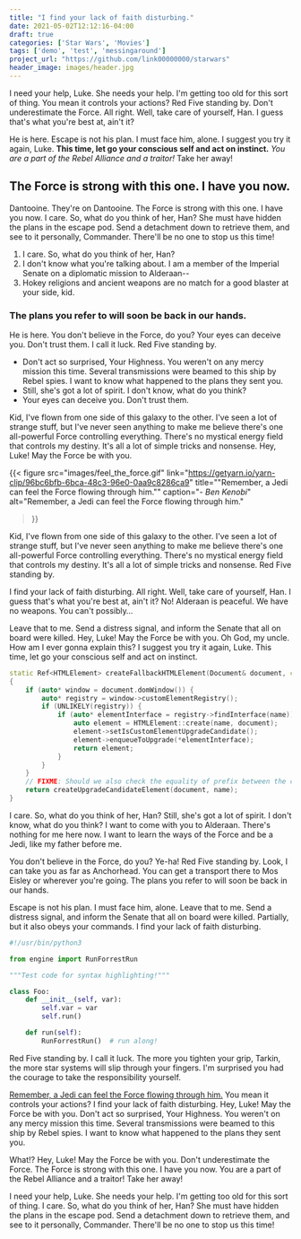 ```yaml
---
title: "I find your lack of faith disturbing."
date: 2021-05-02T12:12:16-04:00
draft: true
categories: ['Star Wars', 'Movies']
tags: ['demo', 'test', 'messingaround']
project_url: "https://github.com/link00000000/starwars"
header_image: images/header.jpg
---
```


I need your help, Luke. She needs your help. I'm getting too old for this sort
of thing. You mean it controls your actions? Red Five standing by. Don't
underestimate the Force. All right. Well, take care of yourself, Han. I guess
that's what you're best at, ain't it?

He is here. Escape is not his plan. I must face him, alone. I suggest you try it
again, Luke. __This time, let go your conscious self and act on instinct.__ *You
are a part of the Rebel Alliance and a traitor!* Take her away!

<!--more-->

## The Force is strong with this one. I have you now.

Dantooine. They're on Dantooine. The Force is strong with this one. I have you
now. I care. So, what do you think of her, Han? She must have hidden the plans
in the escape pod. Send a detachment down to retrieve them, and see to it
personally, Commander. There'll be no one to stop us this time!

1. I care. So, what do you think of her, Han?
2. I don't know what you're talking about. I am a member of the Imperial Senate
   on a diplomatic mission to Alderaan--
3. Hokey religions and ancient weapons are no match for a good blaster at your
   side, kid.

### The plans you refer to will soon be back in our hands.

He is here. You don't believe in the Force, do you? Your eyes can deceive you.
Don't trust them. I call it luck. Red Five standing by.

* Don't act so surprised, Your Highness. You weren't on any mercy mission this
  time. Several transmissions were beamed to this ship by Rebel spies. I want to
  know what happened to the plans they sent you.
* Still, she's got a lot of spirit. I don't know, what do you think?
* Your eyes can deceive you. Don't trust them.

Kid, I've flown from one side of this galaxy to the other. I've seen a lot of
strange stuff, but I've never seen anything to make me believe there's one
all-powerful Force controlling everything. There's no mystical energy field that
controls my destiny. It's all a lot of simple tricks and nonsense. Hey, Luke!
May the Force be with you.

{{< figure
    src="images/feel_the_force.gif"
    link="https://getyarn.io/yarn-clip/96bc6bfb-6bca-48c3-96e0-0aa9c8286ca9"
    title="\"Remember, a Jedi can feel the Force flowing through him.\""
    caption="*- Ben Kenobi*"
    alt="Remember, a Jedi can feel the Force flowing through him."
>}}

Kid, I've flown from one side of this galaxy to the other. I've seen a lot of
strange stuff, but I've never seen anything to make me believe there's one
all-powerful Force controlling everything. There's no mystical energy field that
controls my destiny. It's all a lot of simple tricks and nonsense. Red Five
standing by.

I find your lack of faith disturbing. All right. Well, take care of yourself,
Han. I guess that's what you're best at, ain't it? No! Alderaan is peaceful. We
have no weapons. You can't possibly…

Leave that to me. Send a distress signal, and inform the Senate that all on
board were killed. Hey, Luke! May the Force be with you. Oh God, my uncle. How
am I ever gonna explain this? I suggest you try it again, Luke. This time, let
go your conscious self and act on instinct.

```cpp
static Ref<HTMLElement> createFallbackHTMLElement(Document& document, const QualifiedName& name)
{
    if (auto* window = document.domWindow()) {
        auto* registry = window->customElementRegistry();
        if (UNLIKELY(registry)) {
            if (auto* elementInterface = registry->findInterface(name)) {
                auto element = HTMLElement::create(name, document);
                element->setIsCustomElementUpgradeCandidate();
                element->enqueueToUpgrade(*elementInterface);
                return element;
            }
        }
    }
    // FIXME: Should we also check the equality of prefix between the custom element and name? Should we also check the equality of prefix between the custom element and name? Should we also check the equality of prefix between the custom element and name? Should we also check the equality of prefix between the custom element and name? Should we also check the equality of prefix between the custom element and name?
    return createUpgradeCandidateElement(document, name);
}
```

I care. So, what do you think of her, Han? Still, she's got a lot of spirit. I
don't know, what do you think? I want to come with you to Alderaan. There's
nothing for me here now. I want to learn the ways of the Force and be a Jedi,
like my father before me.

You don't believe in the Force, do you? Ye-ha! Red Five standing by. Look, I can
take you as far as Anchorhead. You can get a transport there to Mos Eisley or
wherever you're going. The plans you refer to will soon be back in our hands.

Escape is not his plan. I must face him, alone. Leave that to me. Send a
distress signal, and inform the Senate that all on board were killed. Partially,
but it also obeys your commands. I find your lack of faith disturbing.

```python
#!/usr/bin/python3

from engine import RunForrestRun

"""Test code for syntax highlighting!"""

class Foo:
	def __init__(self, var):
		self.var = var
		self.run()

	def run(self):
		RunForrestRun()  # run along!
```

Red Five standing by. I call it luck. The more you tighten your grip, Tarkin,
the more star systems will slip through your fingers. I'm surprised you had the
courage to take the responsibility yourself.

[Remember, a Jedi can feel the Force flowing through him.](https://getyarn.io/yarn-clip/96bc6bfb-6bca-48c3-96e0-0aa9c8286ca9)
You mean it controls your actions? I find your lack of faith disturbing. Hey,
Luke! May the Force be with you. Don't act so surprised, Your Highness. You
weren't on any mercy mission this time. Several transmissions were beamed to
this ship by Rebel spies. I want to know what happened to the plans they sent
you.

What!? Hey, Luke! May the Force be with you. Don't underestimate the Force. The
Force is strong with this one. I have you now. You are a part of the Rebel
Alliance and a traitor! Take her away!

I need your help, Luke. She needs your help. I'm getting too old for this sort
of thing. I care. So, what do you think of her, Han? She must have hidden the
plans in the escape pod. Send a detachment down to retrieve them, and see to it
personally, Commander. There'll be no one to stop us this time!

